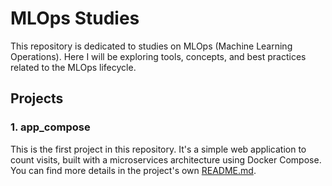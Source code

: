 # MLOps Studies

This repository is dedicated to studies on MLOps (Machine Learning Operations). Here I will be exploring tools, concepts, and best practices related to the MLOps lifecycle.

## Projects

### 1. app_compose

This is the first project in this repository. It's a simple web application to count visits, built with a microservices architecture using Docker Compose. You can find more details in the project's own [README.md](./app_compose/README.md).
